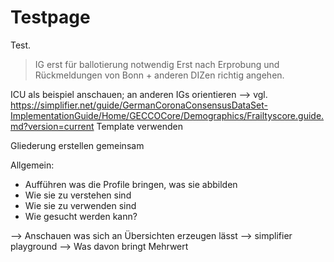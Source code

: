 # Testpage

Test.

> IG erst für ballotierung notwendig
> Erst nach Erprobung und Rückmeldungen von Bonn + anderen DIZen richtig angehen.

ICU als beispiel anschauen; an anderen IGs orientieren 
--> vgl. https://simplifier.net/guide/GermanCoronaConsensusDataSet-ImplementationGuide/Home/GECCOCore/Demographics/Frailtyscore.guide.md?version=current
Template verwenden

Gliederung erstellen gemeinsam

Allgemein:
- Aufführen was die Profile bringen, was sie abbilden
- Wie sie zu verstehen sind
- Wie sie zu verwenden sind
- Wie gesucht werden kann?

--> Anschauen was sich an Übersichten erzeugen lässt --> simplifier playground
--> Was davon bringt Mehrwert

